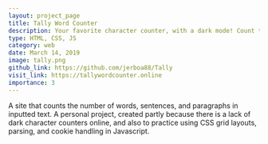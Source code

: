 ```yaml
---
layout: project_page
title: Tally Word Counter
description: Your favorite character counter, with a dark mode! Count the number of words, sentences, and paragraphs in your text instantly.
type: HTML, CSS, JS
category: web
date: March 14, 2019
image: tally.png
github_link: https://github.com/jerboa88/Tally
visit_link: https://tallywordcounter.online
importance: 3
---
```

A site that counts the number of words, sentences, and paragraphs in inputted text. A personal project,
created partly because there is a lack of dark character counters online, and also to practice using CSS grid
layouts, parsing, and cookie handling in Javascript.
